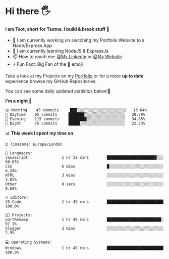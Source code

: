 # Hi there :raised_hand_with_fingers_splayed:
#### I am Tsot, short for Tsotne. I build & break stuff :space_invader:
- :telescope: I am currently working on switching my Portfolio Website to a Node/Express App
- :seedling: I am currently learning NodeJS & ExpressJs
- :mailbox: How to reach me: [@My LinkedIn](https://www.linkedin.com/in/tsotne-gvadzabia/) or [@My Website](https://tsotnegvadzabia.me/contact)
- :zap: Fun Fact: Big Fan of the :space_invader: emoji

Take a look at my Projects on my [Portfolio](https://tsotnegvadzabia.me/) or for a more **up to date** experience browse my GitHub Repositories.

You can see some daily updated statistics below!:space_invader:
<!--START_SECTION:waka-->
**I'm a night 🦉** 

```text
🌞 Morning    45 commits     ███░░░░░░░░░░░░░░░░░░░░░░   13.64% 
🌆 Daytime    95 commits     ███████░░░░░░░░░░░░░░░░░░   28.79% 
🌃 Evening    115 commits    ████████░░░░░░░░░░░░░░░░░   34.85% 
🌙 Night      75 commits     █████░░░░░░░░░░░░░░░░░░░░   22.73%

```


📊 **This week I spent my time on** 

```text
⌚︎ Timezone: Europe/London

💬 Languages: 
JavaScript               1 hr 38 mins        ██████████████████████░░░   90.05% 
CSS                      6 mins              █░░░░░░░░░░░░░░░░░░░░░░░░   6.24% 
HTML                     3 mins              ░░░░░░░░░░░░░░░░░░░░░░░░░   3.02% 
Other                    0 secs              ░░░░░░░░░░░░░░░░░░░░░░░░░   0.68%

🔥 Editors: 
VS Code                  1 hr 49 mins        █████████████████████████   100.0%

🐱‍💻 Projects: 
portRevamp               1 hr 46 mins        ████████████████████████░   97.1% 
blogger                  3 mins              ░░░░░░░░░░░░░░░░░░░░░░░░░   2.9%

💻 Operating Systems: 
Windows                  1 hr 49 mins        █████████████████████████   100.0%

```


<!--END_SECTION:waka-->
